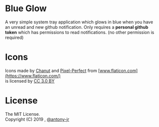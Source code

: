 # Blue Glow

A very simple system tray application which glows in blue when you have an unread and new github notification.
Only requires a **personal github token** which has permissions to read notifications. (no other permission is required)


# Icons

Icons made by [Chanut](https://www.flaticon.com/authors/chanut) and 
[Pixel-Perfect](https://www.flaticon.com/authors/pixel-perfect) from [www.flaticon.com](https://www.flaticon.com/)  
is licensed by [CC 3.0 BY](http://creativecommons.org/licenses/by/3.0/)

# License

The MIT License.   
Copyright (C) 2019 , [@antony-jr](https://github.com/antony-jr)
